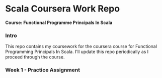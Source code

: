 # Scala Coursera Work Repo

**Course: Functional Programme Principals In Scala**

### Intro

This repo contains my coursework for the coursera course for Functional Programming Principals In Scala. I'll update this repo periodically as I proceed through the course.



### Week 1 - Practice Assignment






